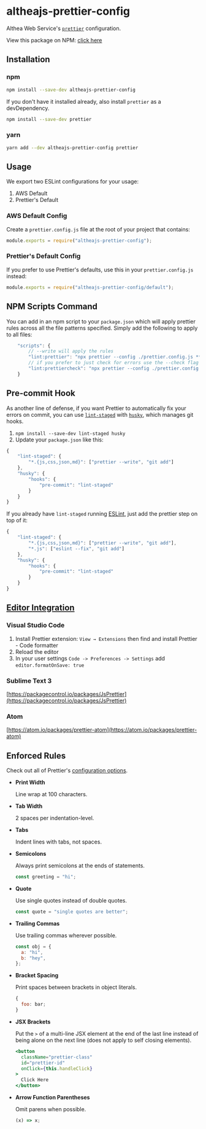 # altheajs-prettier-config

Althea Web Service's [`prettier`](https://prettier.io) configuration.

View this package on NPM: [click here](https://www.npmjs.com/package/altheajs-prettier-config)

## Installation

### npm

```sh
npm install --save-dev altheajs-prettier-config
```

If you don't have it installed already, also install `prettier` as a devDependency.

```sh
npm install --save-dev prettier
```

### yarn

```sh
yarn add --dev altheajs-prettier-config prettier
```

## Usage

We export two ESLint configurations for your usage:

1. AWS Default
2. Prettier's Default

### AWS Default Config

Create a `prettier.config.js` file at the root of your project that contains:

```js
module.exports = require("altheajs-prettier-config");
```

### Prettier's Default Config

If you prefer to use Prettier's defaults, use this in your `prettier.config.js` instead:

```js
module.exports = require("altheajs-prettier-config/default");
```

## NPM Scripts Command

You can add in an npm script to your `package.json` which will apply prettier rules across all the file patterns specified. Simply add the following to apply to all files:

```js
	"scripts": {
		// --write will apply the rules
		"lint:prettier": "npx prettier --config ./prettier.config.js **/*.* --write",
		// if you prefer to just check for errors use the --check flag
		"lint:prettiercheck": "npx prettier --config ./prettier.config.js **/*.* --check"
	}
```

## Pre-commit Hook

As another line of defense, if you want Prettier to automatically fix your errors on commit, you can use [`lint-staged`](https://github.com/okonet/lint-staged) with [`husky`](https://github.com/typicode/husky), which manages git hooks.

1. `npm install --save-dev lint-staged husky`
2. Update your `package.json` like this:

```js
{
	"lint-staged": {
		"*.{js,css,json,md}": ["prettier --write", "git add"]
	},
	"husky": {
		"hooks": {
			"pre-commit": "lint-staged"
		}
	}
}
```

If you already have `lint-staged` running [ESLint](https://github.com/eslint/eslint), just add the prettier step on top of it:

```js
{
	"lint-staged": {
		"*.{js,css,json,md}": ["prettier --write", "git add"],
		"*.js": ["eslint --fix", "git add"]
	},
	"husky": {
		"hooks": {
			"pre-commit": "lint-staged"
		}
	}
}
```

## [Editor Integration](https://prettier.io/docs/en/editors.html)

### Visual Studio Code

1. Install Prettier extension: `View → Extensions` then find and install Prettier - Code formatter
2. Reload the editor
3. In your user settings `Code -> Preferences -> Settings` add `editor.formatOnSave: true`

### Sublime Text 3

[https://packagecontrol.io/packages/JsPrettier](https://packagecontrol.io/packages/JsPrettier)

### Atom

[https://atom.io/packages/prettier-atom](https://atom.io/packages/prettier-atom)

## Enforced Rules

Check out all of Prettier's [configuration options](https://prettier.io/docs/en/options.html).

- **Print Width**

  Line wrap at 100 characters.

- **Tab Width**

  2 spaces per indentation-level.

- **Tabs**

  Indent lines with tabs, not spaces.

- **Semicolons**

  Always print semicolons at the ends of statements.

  ```js
  const greeting = "hi";
  ```

- **Quote**

  Use single quotes instead of double quotes.

  ```js
  const quote = "single quotes are better";
  ```

- **Trailing Commas**

  Use trailing commas wherever possible.

  ```js
  const obj = {
  	a: "hi",
  	b: "hey",
  };
  ```

- **Bracket Spacing**

  Print spaces between brackets in object literals.

  ```js
  {
  	foo: bar;
  }
  ```

- **JSX Brackets**

  Put the `>` of a multi-line JSX element at the end of the last line instead of being alone on the next line (does not apply to self closing elements).

  ```jsx
  <button
  	className="prettier-class"
  	id="prettier-id"
  	onClick={this.handleClick}
  >
  	Click Here
  </button>
  ```

- **Arrow Function Parentheses**

  Omit parens when possible.

  ```js
  (x) => x;
  ```
